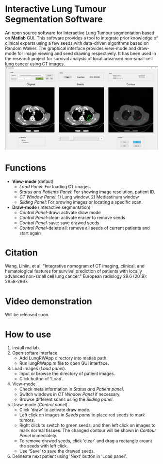 # Interactive Lung Tumour Segmentation Software
An open source software for Interactive Lung Tumour segmentation based on **Matlab** GUI. This software provides a tool to integrate prior knowledge of clinical experts using a few seeds with data-driven algorithms based on Random Walker. The graphical interface provides view-mode and draw-mode for image viewing and seed drawing respectively. It has been used in the research project for survival analysis of local advanced non-small cell lung cancer using CT images. ![software interface](https://github.com/bowenxin/lung_seg_interactive/blob/main/images/interface.png)

# Functions
- **View-mode** (defaut)
  - *Load Panel*: For loading CT images.
  - *Status and Patients Panel*: For showing image resolution, patient ID.
  - *CT Window Panel*: 1) Lung window, 2) Mediastinum window
  - *Sliding Panel*: For browing images or locating a specific scan.
- **Draw-mode** (interactive segmentation)
  - *Control Panel*-draw: activate draw mode
  - *Control Panel*-clear: activate eraser to remove seeds
  - *Control Panel*-save: save drawed seeds
  - *Control Panel*-delete all: remove all seeds of current patients and start again

# Citation
Wang, Linlin, et al. "Integrative nomogram of CT imaging, clinical, and hematological features for survival prediction of patients with locally advanced non-small cell lung cancer." 
European radiology 29.6 (2019): 2958-2967.

# Video demonstration
Will be released soon.

# How to use
1) Install matlab.
2) Open softare interface.
    - Add LungRWApp directory into matlab path.
    - Run lungRWapp.m file to open GUI interface. 
3) Load images (*Load panel*).
    - Input or browse the directory of patient images.
    - Click button of 'Load'.
4) View-mode.
    - Check meta information in *Status and Patient panel*. 
    - Switch windows in *CT Window Panel* if necessary. 
    - Browse different scans using the *Sliding panel*. 
5) Draw-mode (*Control panel*). 
    - Click 'draw' to activate draw mode. 
    - Left click on images in *Seeds panel* to place red seeds to mark tumors.
    - Right click to switch to green seeds, and then left click on images to mark normal tissues. The changed contour will be shown in *Contour Panel* immediately. 
    - To remove drawed seeds, click 'clear' and drag a rectangle arount the seeds with left click. 
    - Use 'Save' to save the drawed seeds. 
6) Delineate next patient using 'Next' button in 'Load panel'. 
